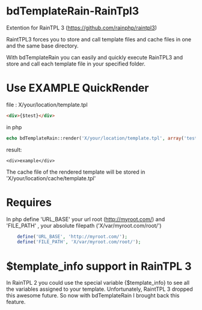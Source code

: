 bdTemplateRain-RainTpl3
=======================

Extention for RainTPL 3 (https://github.com/rainphp/raintpl3)

RaintTPL3 forces you to store and call template files and cache files in one and the same base directory.

With bdTemplateRain you can easily and quickly execute RainTPL3 and store and call each template file in your specified folder.


Use EXAMPLE QuickRender
=======================

file : X/your/location/template.tpl 
```html
<div>{$test}</div>
```

in php
```php
echo bdTemplateRain::render('X/your/location/template.tpl', array('test'=>'example'));
```

result:
```
<div>example</div>
```

The cache file of the rendered template will be stored in 'X/your/location/cache/template.tpl'


Requires
=======================
In php define 'URL_BASE' your url root (http://myroot.com/) and 'FILE_PATH' , your absolute filepath ('X/var/myroot.com/root/')
```php
	define('URL_BASE', 'http://myroot.com/');
	define('FILE_PATH', 'X/var/myroot.com/root/');
```


$template_info support in RainTPL 3
=======================
In RainTPL 2 you could use the special variable {$template_info} to see all the variables assigned to your template.
Unfortunately, RaintTPL 3 dropped this awesome future. So now with bdTemplateRain I brought back this feature.

